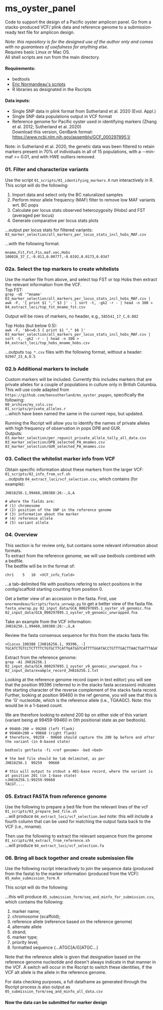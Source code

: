 # ms_oyster_panel
Code to support the design of a Pacific oyster amplicon panel. Go from a stacks-produced VCF/ plink data and reference genome to a submission-ready text file for amplicon design.      

_Note: this repository is for the designed use of the author only and comes with no guarantees of usefulness for anything else._      
Requires basic Linux or Mac OS.      
All shell scripts are run from the main directory.     

#### Requirements:      
- bedtools     
- [Eric Normandeau's scripts](https://github.com/enormandeau/Scripts)        
- R libraries as designated in the Rscripts     
 

#### Data inputs:     
- Single SNP data in plink format from Sutherland et al. 2020 (Evol. Appl.)        
- Single SNP data populations output in VCF format       
- Reference genome for Pacific oyster used in identifying markers (Zhang et al. 2012; Sutherland et al. 2020)         
Download this version, GenBank format: https://www.ncbi.nlm.nih.gov/assembly/GCF_000297895.1/        

Note: in Sutherland et al. 2020, the genetic data was been filtered to retain markers present in 70% of individuals in all of 15 populations, with a --min-maf >= 0.01, and with HWE outliers removed.        


### 01. Filter and characterize variants ###
Use the script `01_scripts/01_identifying_markers.R` run interactively in R. This script will do the following:      
1. Import data and select only the BC naturalized samples
2. Perform minor allele frequency (MAF) filter to remove low MAF variants wrt. BC pops
3. Calculate per locus stats observed heterozygosity (Hobs) and FST (averaged per locus)
4. Generate comparative per locus stats plots

...output per locus stats for filtered variants:      
`03_marker_selection/all_markers_per_locus_stats_incl_hobs_MAF.csv`     

...with the following format:    
```
mname,Fit,Fst,Fis,maf.vec,Hobs
100026_37_C,-0.011,0.00777,-0.0192,0.0173,0.0347 
```


### 02a. Select the top markers to create whitelists ###
Use the marker file from above, and select top FST or top Hobs then extract the relevant information from the VCF.      
Top FST:     
`grep -vE '^mname' 03_marker_selection/all_markers_per_locus_stats_incl_hobs_MAF.csv | awk -F, '{ print $1 "," $3 }' - | sort -t, -gk2 -r - | head -n 300 > 04_extract_loci/top_fst_mname_fst.csv`        

Output will be rows of markers, no header, e.g., `585541_17_C,0.082`      

Top Hobs (but below 0.5):        
`awk -F, '$6<=0.5 { print $1 "," $6 }' 03_marker_selection/all_markers_per_locus_stats_incl_hobs_MAF.csv | sort -t, -gk2 -r - | head -n 300 > 04_extract_loci/top_hobs_mname_hobs.csv`      

...outputs `top_*.csv` files with the following format, without a header:     
`92947_23_A,0.5`      


### 02.b Additional markers to include
Custom markers will be included. Currently this includes markers that are private alleles for a couple of populations in culture only in British Columbia. This will use code adapted from `https://github.com/bensutherland/ms_oyster_popgen`, specifically the following:     
`00_archive/my_cols.csv`         
`01_scripts/private_alleles.r`      
...which have been named the same in the current repo, but updated.    

Running the Rscript will allow you to identify the names of private alleles with high frequency of observation in pops DPB and GUR.    
Outputs:    
`03_marker_selection/per_repunit_private_allele_tally_all_data.csv`     
`03_marker_selection/DPB_selected_PA_mnames.csv`    
`03_marker_selection/GUR_selected_PA_mnames.csv`    


### 03. Collect the whitelist marker info from VCF ###
Obtain specific information about these markers from the larger VCF:       
`01_scripts/02_info_from_vcf.sh`          
...outputs `04_extract_loci/vcf_selection.csv`, which contains (for example):             


```
JH816256.1,99460,100388:26:-,G,A

# where the fields are: 
# (1) chromosome
# (2) position of the SNP in the reference genome
# (3) information about the marker
# (4) reference allele
# (5) variant allele

```

### 04. Overview ####
This section is for review only, but contains some relevant information about formats.     
To extract from the reference genome, we will use bedtools combined with a bedfile.     
The bedfile will be in the format of:     
```
chr1	5	10	<VCF_info_field>
```
...a tab-delimited file with positions refering to select positions in the contig/scaffold starting counting from position 0.      

Get a better view of an accession in the fasta. First, use `enormandeau/Scripts/fasta_unrwap.py` to get a better view of the fasta file. 
`fasta_unwrap.py 02_input_data/GCA_000297895.1_oyster_v9_genomic.fna 02_input_data/GCA_000297895.1_oyster_v9_genomic_unwrapped.fna`     

Take an example from the VCF information:       
`JH816256.1,99460,100388:26:-,G,A`       

Review the fasta consensus sequence for this from the stacks fasta file:      
```
>CLocus_100388 [JH816256.1, 99396, -]
TGCATCTGTCCTCTTTTCTGTGCTTCATTGATGGTCATTTTGGATACCTGTTTGACTTAACTGATTTAGATAAGATGATCATGTGTTGTG
```

Extract from the reference genome:       
`grep -A1 JH816256.1 02_input_data/GCA_000297895.1_oyster_v9_genomic_unwrapped.fna > 02_input_data/example_record_JH816256.1.txt`     

Looking at the reference genome record (open in text editor) you will see that the position 99396 (referred to in the stacks fasta accession) indicates the starting character of the reverse complement of the stacks fasta record.     
Further, looking at position 99460 in the ref genome, you will see that this is the 'G' nucleotide, which is the reference allele (i.e., TGAAGC). Note: this would be in a 1-based count.        

We are therefore looking to extend 200 bp on either side of this variant (variant being at 99459-99460 in 0th positional state as per bedtools).       

```
# 99460-200 = 99260 (left flank)
# 99460+200 = 99660 (right flank)
# therefore, 99259 - 99660 should capture the 200 bp before and after the variant (in 0-based state)

bedtools getfasta -fi <ref genome> -bed <bed>

# the bed file should be tab delimited, as per
JH816256.1	99259	99660

# this will output to stdout a 401-base record, where the variant is at position 201 (in 1-base state)
>JH816256.1:99259-99660
TACGT....
```


### 05. Extract FASTA from reference genome
Use the following to prepare a bed file from the relevant lines of the vcf
`01_scripts/03_prepare_bed_file.sh`     
...will produce `04_extract_loci/vcf_selection.bed`
note: this will include a fourth column that can be used for matching the output fasta back to the VCF (i.e., mname).     

Then use the following to extract the relevant sequence from the genome
`01_scripts/04_extract_from_reference.sh`       
...will produce `04_extract_loci/vcf_selection.fa`        


### 06. Bring all back together and create submission file
Use the following rscript interactively to join the sequence data (produced from the fasta) to the marker information (produced from the VCF):        
`05_make_submission_form.R`       

This script will do the following:     

...this will produce `05_submission_form/seq_and_minfo_for_submission.csv`, which contains the following:    
1. marker name;     
2. chromosome (scaffold);     
3. reference allele (reference based on the reference genome)   
4. alternate allele
5. strand;     
6. marker type;    
7. priority level;     
8. formatted sequence (...ATGC[A/G]ATGC...)     

Note that the reference allele is given that designation based on the reference genome nucleotide and doesn't always indicate in that manner in the VCF. A switch will occur in the Rscript to switch these identities, if the VCF alt allele is the allele in the reference genome. 

For data checking purposes, a full dataframe as generated through the Rscript process is also output as `05_submission_form/seq_and_minfo_all_data.csv`       


#### Now the data can be submitted for marker design ####

